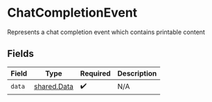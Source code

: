 # ChatCompletionEvent

Represents a chat completion event which contains printable content


## Fields

| Field                                      | Type                                       | Required                                   | Description                                |
| ------------------------------------------ | ------------------------------------------ | ------------------------------------------ | ------------------------------------------ |
| `data`                                     | [shared.Data](../../models/shared/data.md) | :heavy_check_mark:                         | N/A                                        |